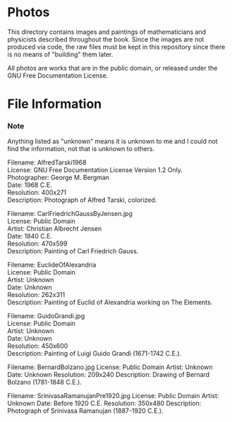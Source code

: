 # Photos
This directory contains images and paintings of mathematicians and physicists
described throughout the book. Since the images are not produced via code, the
raw files must be kept in this repository since there is no means of "building"
them later.

All photos are works that are in the public domain, or released under the GNU
Free Documentation License.

# File Information
### Note
Anything listed as "unknown" means it is unknown to me and I
could not find the information, not that is unknown to others.

   Filename: AlfredTarski1968  
   License: GNU Free Documentation License Version 1.2 Only.  
   Photographer: George M. Bergman  
   Date: 1968 C.E.  
   Resolution: 400x271  
   Description: Photograph of Alfred Tarski, colorized.  

   Filename: CarlFriedrichGaussByJensen.jpg  
   License: Public Domain  
   Artist: Christian Albrecht Jensen  
   Date: 1840 C.E.  
   Resolution: 470x599  
   Description: Painting of Carl Friedrich Gauss.  

   Filename: EuclideOfAlexandria  
   License: Public Domain  
   Artist: Unknown  
   Date: Unknown  
   Resolution: 262x311  
   Description: Painting of Euclid of Alexandria working on The Elements.  

   Filename: GuidoGrandi.jpg  
   License: Public Domain  
   Artist: Unknown  
   Date: Unknown  
   Resolution: 450x600  
   Description: Painting of Luigi Guido Grandi (1671-1742 C.E.).  

   Filename: BernardBolzano.jpg
   License: Public Domain
   Artist: Unknown
   Date: Unknown
   Resolution: 209x240
   Description: Drawing of Bernard Bolzano (1781-1848 C.E.).

   Filename: SrinivasaRamanujanPre1920.jpg
   License: Public Domain
   Artist: Unknown
   Date: Before 1920 C.E.
   Resolution: 350x480
   Description: Photograph of Srinivasa Ramanujan (1887-1920 C.E.).
